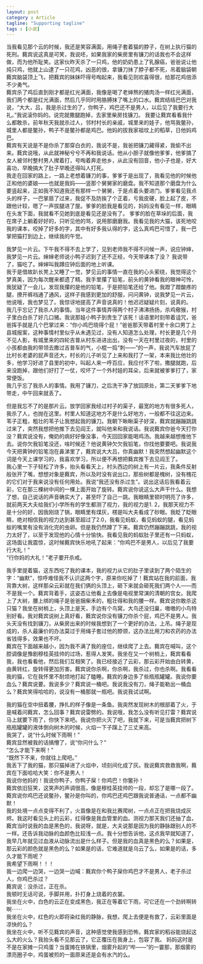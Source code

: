 ```yaml
---
layout: post
category : Article
tagline: "Supporting tagline"
tags : [小说]
---
```


当我看见那个云的时候，我还是笑容满面，用绳子套着猫的脖子，在树上执行猫的死刑。蕤宾说这真是可笑，我说呸，如果我家的柴房里有镰刀的话我也不会这样做，而为他所耻笑。这家伙昨天杀了一只鸡，他的奶奶患上了乳腺癌，爸爸说让他炖只鸡，他就上山逮了一只花鸡，凶恶的很，拿镰刀抹了脖子都不死，吊着脑袋朝蕤宾脑袋顶上飞，把蕤宾的妹妹吓得号啕起来，我看见则欢喜得很，给那花鸡倍添不少勇气。  
蕤宾杀了鸡后直到刚才都是红光满面，我像是喝了老婶熬的猪肉汤一样红光满面，我们两个都是红光满面，然后几乎同时用胳膊抹了嘴上的口水。蕤宾结结巴巴对我说，“大大，吕，我是杀过生的了，你鸭子，鸡巴还不是男人，以后见了我要行大礼。”我说滚你妈的。说完就撒腿跑掉，去家里柴房找镰刀。
我要让蕤宾看看我什么都敢杀，前年秋天我就杀过人，邻村村长的亲戚，城里来的娃子，他骂我鳖孙，城里人都是鳖孙，鸭子不是鳖孙都是鸡巴。他妈的拔我家祖坟上的稻草，日他妈鸡巴。  
蕤宾有天说是不是你杀了那穿白衣的，我说不是，我爸把镰刀藏得紧，我偷不出来。蕤宾说哦，从此就神秘兮兮不再和我说话。他从小胆子就像他爹爹，他爹搞了女人被邻村整村男人撵着打，号啕着奔走他乡，从此没有回音，他小子也是，好大喜功，早晚搞大了肚子早晚还得叫人打死。  
我走在回家的路上，一路上老想着镰刀的事，爹爹于是出现了，我看见他的时候他正和他的婆娘——也就是我妈——竖那个舅舅家的磨盘。我不知道那个磨盘为什么要竖起来，正如我不知道我还有那样一个舅舅，于是点着头要进门。爹爹看见我点头的样子，一巴掌扇了过来，我促不及防挨了个正着，亏我皮硬，脸上起了皮，不跟他计较，嗯了一声拔腿进了屋。爹爹的脸我是看见的，妈妈没有看见一样，眼睛在头发下面，我就看不见她到底是看见还是没有了。
爹爹的脸在草垛的后面，我在席子上躺着好好的，只听见他的骂，说用那磨磨我。我看见我的大猫，该死地咬我的课本，咬掉了好多的字，其中有好多我认得的字，这么真鸡巴可惜了，我一巴掌把猫打到边上，继续我的午觉。

我梦见一片云。下午我不得不去上学了，见到老师我不得不问候一声，说应钟婶，我梦见一片云。婶婶老师说小鸭子迟到了还不正经，今天带课本了没？
我说带了，猫吃了。婶婶叫我蹲应钟后面的地上听课。  
我于是借故趴长凳上又睡了一觉，梦见云的事情一直在我的心头萦绕，我觉得这个梦真美，因为每次醒来都遗了精。我手里攥了铅笔，前头的黄钟看我的眼神可怜，我犹疑了一会儿，发现我攥的是他的铅笔，于是把铅笔还给了他。我蹬了蹬酸疼的腿，撩开裤裆通了通风，这样子我感到更加的舒服，问问黄钟，说我梦见一片云，他说哦，我也梦见了。我惊讶地提高了声音说真的！他迟迟疑疑片刻，说真的。  
我几乎忘记了我杀人的事情。当年这件事情弄得两个村子沸沸扬扬，杀鸡儆猴，村子里白白杀了好几口猪。我说那娃小鸭子到贵生了该死！话语里时刻带着诅咒，爸爸挥手就是几个巴掌过来：“你小鸡巴晓得个屁！”爸爸那天带着村里十余口男丁上县城报案，这种事情村里似乎从未遇见过，没有人知道怎么处理，村长更是几个月不见人影，有城里来的四轮吉普从村东进进出出，没有一天在村里过夜的，村里的小孩都由我的带领去撒过吉普车的气，小棍一捣“刺——”的一声，我说汽车放屁了比村长老婆的屁声音还大，村长的儿子听见了上来和我打了一架，本来我比他壮的多，他学习好进了县里的初中，叫起人来一呼百应，我应付不了啦，撒腿就跑，后来没跑掉，跟他们好打了一仗，咬坏了一个外村娃的耳朵，后来就被爹爹打了，家常便饭。  
我几乎忘了我杀人的事情。我用了镰刀，之后洗干净了放回原处，第二天爹爹下地带走，中午回来就丢了。

但是我忘不了的是那片云。放学回家我经过村子的渠子，最宽的地方有很多死人，我杀了人，也抛在这里。村里人知道这地方不是什么好地方，一般都不往这边来。苇子正粗，粗壮的苇子让我想起我的镰刀。我朝下瞅瞅渠子好深，蕤宾就蹦蹦跳跳过来了，突然我想把他推下去见阎王，就叫他来和我说话。我说蕤宾你爸今天打你没？蕤宾说没有，俺奶的病好好像没事，今天回回家能喝鸡汤。我越来越想推他下去。说你欠我铅笔没还，啥时候还？他说黄钟欠欠我铅笔，你找他要要吧。我说我今天把黄钟的铅笔泡在鼻涕里了，蕤宾说大大吕，你真幽默！我突然想起幽默这个词是今天上课学习的，我喜欢学习，所以便不再想把蕤宾推下去见阎王了。  
我心里一下子轻松了许多，抬头看看天上，村头西边的树上有一片云，我条件反射般张开了嘴，想想对象是蕤宾，所以及时没有说出口，那些树都是槐树，没有槐花的它们对于我来说没有任何用处。我说“我还没有杀过生”。说出这话后我看着云彩，它在那三棵树中间的一棵上面开始了旋转。蕤宾说你说这么大声干什么。我想了想，自己说话的声音确实大了，甚至吓了自己一跳。我眼睛里顿时明亮了许多，就前两天大夫给我们小学所有的学生都测了视力，我的视力是1.  2，我那天视力不是十分的好，因我刚烧了锅，眼睛里有煤灰，楞是叫大夫看成了砂眼。我眨了眨眼睛，绝对相信我的视力达到甚至超过了2.0，我看见蚂蚁，看见蚂蚁的腿，看见蚂蚁的嘴里有没有消化完的虫卵。但是我仍然蹲了下来。蕤宾仍然蹦蹦跳跳，我的视力太好了，以至于发现他的心情十分愉快。我看见我的蚂蚁肚子里还有一只蚂蚁，这场面让我震惊，这时候蕤宾快乐地吼了起来：“你鸡巴不是男人，以后见了我要行大礼！”  
“行你妈的大礼！”老子要开杀戒。

我手里提着猫，这东西吃了我的课本，我的视力从它的肚子里读到了两个陌生的字：“幽默”，惊呼难怪我不认识这两个字，原来你吃掉了！蕤宾站在我的前面，我背靠大树，这样那朵云彩就在我们俩的头顶上，砸下来就会砸死我们两个人——而不是我一个。蕤宾背着手，这姿态让他看上去像是电视里常演的清朝的宫女。我爬上了大树，腰上绑的绳子是爸爸捆柴禾的，粗壮得和我的腰一样。蕤宾说你敢杀这只猫？我坐在树梢上，头顶上是天，手边有个鸟窝，大鸟还没归巢，嗷嗷的小鸟特别好看。我对蕤宾说树上真好看，蕤宾说你没有镰刀你杀个屁，鸡巴不是男人。我头天没有找到镰刀，从柴房出来的时候我想到了一个更好的办法，上吊。绳子是现成的，杀人最廉价的办法莫过于用绳子套过他的脖颈，这办法比用刀和农药的办法省钱得多，效果也不坏。  
蕤宾在下面越来越小，因为我不满了我的座位，继续爬了上去。蕤宾在喊叫，这个腔调像是豫剧穆桂英挂帅的过场，惹得人发笑。我坐在又一个树梢上，蕤宾看看我，我也看看他，然后我们互相笑了。我已经接近了云彩，那云彩开始由白转黄，由黄转红，旋转得更加厉害。蕤宾说你杀啊，你杀啊，我杀过，你也杀啊。我看看我的猫，它在我怀里不耐烦地打起了瞌睡。蕤宾的身边多了些瓶瓶罐罐。我说你要血么？蕤宾说要。我说多少？蕤宾说一桶吧。我说我没有刀，绳子能勒出一桶血么？蕤宾笑得哈哈的，说没有一桶那就一瓶吧。我说我试试啊。

我的猫在空中扭着腰，挣扎的样子像是一条鱼。我突然发现树木的根部着了火，于是喊着问蕤宾，怎么回事？蕤宾说雷劈的。我说哦，我怎么没有听见打雷？蕤宾说马上就要下雨了，你快下来吧。我说你把火灭了吧，我就下来，可是当蕤宾把树下瓶瓶罐罐的液体倒向树木的时候，火焰一下子蹿上了三丈来高。  
我哭了，说“什么时候下雨啊！”  
蕤宾显然被我的话搞懵了，说“你问什么？”  
“怎么才能下来啊！”  
“既然下不来，你就往上爬吧。”  
我丢下了我的猫，那只猫掉进了火焰中，顷刻间化成了灰。我说蕤宾救救我啊，蕤宾在下面哈哈大笑：你不是男人！  
我说你他妈的！我说你鸭子，你鸭子屎！你鸡巴！你鳖孙！  
蕤宾依旧狂笑，这笑声的声调很高，像是穆桂英挂帅的一段，却忘了是哪一段了。蕤宾说你鸡巴还说鳖孙，鳖孙是你叫的，你鸡巴还鸡巴跟我说普通话，一点都不幽默！  
我的处境一点点变得不利了，火苗像是在和我比赛爬树，一点点正在把我烧成灰烬。我这时看见头上的云彩，红得像是我血管里的血。测视力那天我们还抽了血，蕤宾当时说我的血是黑色的，我说呀，就是，大夫说那是因为我的静脉跟别人的不一样。还告诉我动脉的血颜色比较浅一点。我十分想告诉他，这点我早就知道了，我早几年就见过血液从动脉流出是什么样子。但是我的血真是黑色的么？如果是，那云彩的颜色就是黑色的么？如果是的话，它难道就是乌云了么，如果是的话，多久才能下雨呢？  
我希望下雨啊！！！  
我一边爬一边哭，一边哭一边喊：蕤宾你个鸭子屎你鸡巴才不是男人，老子杀过人，你鸡巴杀过？  
蕤宾说：没杀过，正在杀。  
我顿时无话可说，手脚并用，扑打身上烧着的衣裳。  
我坐在火中，白色的云正在变成黑色，我正在等着它下雨，可它还在一个劲转啊转啊⋯⋯  
我坐在火中，红色的火即将染红我的静脉，我想，爬上去便是有救了，云彩里面是凉快的么？  
我坐在火中，听不见蕤宾的声音，这种感觉使我感到恐怖，蕤宾家的稻谷能烧起这么大的火么？我抬头看不见那云了，它正覆压在我身上，包容了我。
妈妈这时是不是在家摊一只鸡蛋？当蛋摊在铁锅里，烟雾升起的“哔——”的一霎那，那烟雾的漂亮圈子中，鸡蛋被煎的一面原来还是会有水汽的么。